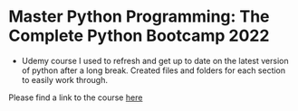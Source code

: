 # Master Python Programming: The Complete Python Bootcamp 2022

- Udemy course I used to refresh and get up to date on the latest version of python after a long break. Created files and folders for each section to easily work through.

Please find a link to the course [here](https://www.udemy.com/course/master-python-programming-complete-python-bootcamp/)